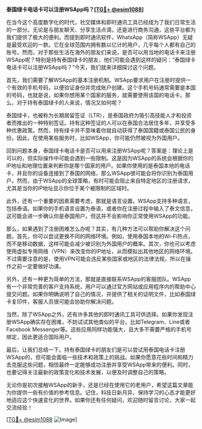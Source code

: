 **泰国绿卡电话卡可以注册WSApp吗？[[TG💪+ @esim1088](https://t.me/s/esim1088)]**

在当今这个高度数字化的时代，社交媒体和即时通讯工具已经成为了我们日常生活的一部分。无论是与朋友聊天、分享生活点滴，还是进行商务沟通，这些平台都为我们提供了极大的便利。而提到即时通讯软件，WhatsApp（简称WSApp）无疑是最受欢迎的一款。它在全球范围内拥有数以亿计的用户，几乎每个人都有自己的账号。然而，对于那些生活在海外的朋友们来说，是否可以用当地的电话卡来注册WSApp呢？特别是持有泰国绿卡的朋友，他们可能会遇到这样的疑问：“泰国绿卡电话卡可以注册WSApp吗？”今天，我们就来详细探讨这个问题。

首先，我们需要了解WSApp的基本注册机制。WSApp要求用户在注册时提供一个有效的手机号码，以便验证身份并完成账户创建。这个手机号码通常需要是本国的号码，也就是说，如果你想用某个国家的服务，就需要使用该国的电话卡。那么，对于持有泰国绿卡的人来说，情况又如何呢？

泰国绿卡，也被称为长期居留签证（LTR），是泰国政府为吸引高技能人才和投资者而推出的一种特别签证。持有这种签证的人可以在泰国合法居住多年，并享受多种优惠政策。然而，持有绿卡并不意味着你就自动获得了泰国国籍或泰国公民的身份。因此，在使用某些服务时，比如WSApp，你可能仍然被视为外国用户。

回到问题本身，泰国绿卡电话卡是否可以用来注册WSApp呢？答案是：理论上是可以的，但实际操作中可能会遇到一些限制。这是因为WSApp的系统会根据你的IP地址和地理位置来判断你是哪个国家的用户。如果你使用的是泰国本地的电话卡，并且你的设备连接到了泰国的网络，那么WSApp很可能会将你识别为泰国用户。然而，由于WSApp的全球策略，有时可能会阻止来自特定地区的注册请求，尤其是当你的IP地址显示你位于某个被限制的区域时。

此外，还有一个重要的因素需要考虑，那就是语言设置。WSApp支持多种语言，包括泰语。如果你的手机语言设置为泰语，或者你在注册过程中输入了泰文信息，这可能会进一步确认你是泰国用户。但这并不会影响你正常使用WSApp的功能。

那么，如果遇到了注册困难怎么办呢？其实，有几种方法可以帮助你解决这个问题。首先，你可以尝试更换不同的网络环境。例如，使用泰国本地的Wi-Fi热点，而不是移动数据，这样可能会减少被识别为外国用户的概率。其次，你也可以考虑使用虚拟专用网络（VPN）来改变你的IP地址，从而模拟出其他地区的网络环境。不过需要注意的是，使用VPN可能会违反某些国家或地区的法律法规，所以在操作之前一定要做好功课。

另外，还有一种更为简单的方法，那就是直接联系WSApp的客服团队。WSApp有一个非常完善的客户支持系统，用户可以通过官方网站或应用程序内的帮助中心提交问题。如果你明确说明了自己的情况，并提供了相关的证明文件，比如泰国绿卡复印件，客服人员很可能会协助你解决问题。

当然，除了WSApp之外，还有许多其他的即时通讯工具可供选择。如果你发现注册WSApp确实存在困难，不妨试试其他类似的平台，比如Telegram、Line或者Facebook Messenger等。这些应用同样功能强大，且大多不需要严格的手机号绑定，因此更适合国际用户。

最后，让我们总结一下。持有泰国绿卡的朋友们是可以尝试用泰国电话卡注册WSApp的，但可能会面临一些技术和政策上的挑战。如果你愿意花些时间和精力去克服这些问题，相信最终一定能够成功注册并享受WSApp带来的便利。同时，也要记得关注最新的政策变化和技术发展，以便及时调整自己的策略。

无论你是初次接触WSApp的新手，还是已经在使用它的老用户，希望这篇文章能为你提供一些有价值的参考信息。记住，科技日新月异，保持学习的心态才能更好地适应这个快速变化的世界。如果你还有任何疑问，欢迎随时留言讨论，大家一起交流经验！

[[TG💪+ @esim1088](https://t.me/s/esim1088) ![Image](https://i.postimg.cc/4NQfJmqS/Snipaste-2025-05-13-00-14-12.png)]